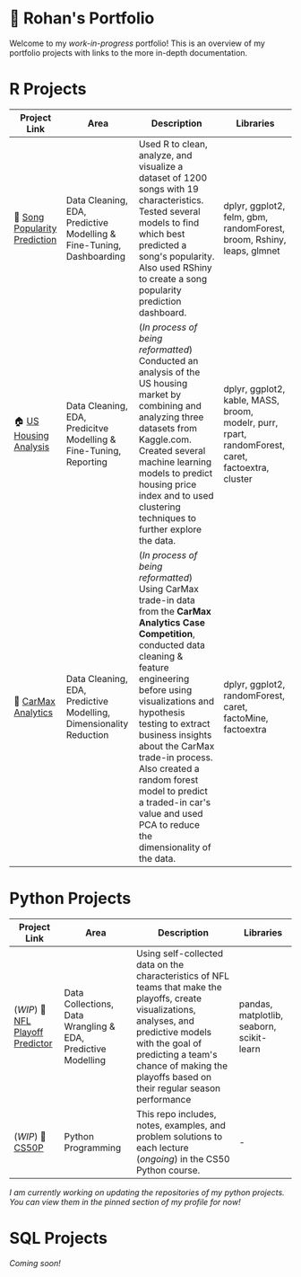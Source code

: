 # 💼 Rohan's Portfolio
Welcome to my *work-in-progress* portfolio! This is an overview of my portfolio projects with links to the more in-depth documentation. 

# R Projects
| Project Link | Area | Description | Libraries |
|--------------|------|-------------|------------|
| 🎸 [Song Popularity Prediction](https://github.com/r0hankrishnan/song-popularity) | Data Cleaning, EDA,  Predictive Modelling & Fine-Tuning, Dashboarding | Used R to clean, analyze, and visualize a dataset of 1200 songs with 19 characteristics. Tested several models to find which best predicted a song's popularity. Also used RShiny to create a song popularity prediction dashboard. | dplyr,  ggplot2, felm, gbm, randomForest, broom, Rshiny, leaps, glmnet |
| 🏠 [US Housing Analysis](https://github.com/r0hankrishnan/us-housing-analysis) | Data Cleaning, EDA, Predicitve Modelling & Fine-Tuning, Reporting | (*In process of being reformatted*)  Conducted an analysis of the US housing market by combining and analyzing three datasets from Kaggle.com. Created several machine learning models to predict housing price index and to used clustering techniques to further explore the data. | dplyr, ggplot2, kable, MASS, broom, modelr, purr, rpart, randomForest, caret, factoextra, cluster |
| 🚗 [CarMax Analytics](https://github.com/r0hankrishnan/carmax-analytics-showcase) | Data Cleaning, EDA, Predictive Modelling, Dimensionality Reduction | (*In process of being reformatted*)  Using CarMax trade-in data from the **CarMax Analytics Case Competition**, conducted data cleaning & feature engineering before using visualizations and hypothesis testing to extract business insights about the CarMax trade-in process. Also created a random forest model to predict a traded-in car's value and used PCA to reduce the dimensionality of the data. | dplyr, ggplot2, randomForest, caret, factoMine, factoextra |

# Python Projects
| Project Link | Area | Description | Libraries |
|--------------|------|-------------|-----------|
| (*WIP*) 🏈 [NFL Playoff Predictor](https://github.com/r0hankrishnan/nfl-playoff-predictor) | Data Collections, Data Wrangling & EDA, Predictive Modelling | Using self-collected data on the characteristics of NFL teams that make the playoffs, create visualizations, analyses, and predictive models with the goal of predicting a team's chance of making the playoffs based on their regular season performance | pandas, matplotlib, seaborn, scikit-learn |
| (*WIP*) 🐍 [CS50P](https://github.com/r0hankrishnan/cs-50-python) | Python Programming | This repo includes, notes, examples, and problem solutions to each lecture (*ongoing*) in the CS50 Python course. | - |

*I am currently working on updating the repositories of my python projects. You can view them in the pinned section of my profile for now!*

# SQL Projects
*Coming soon!*

